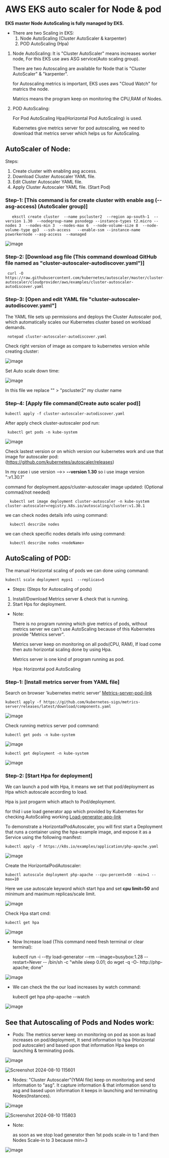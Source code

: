 # AWS EKS auto scaler for Node & pod

**EKS master Node AutoScaling is fully managed by EKS.** 

- There are two Scaling in EKS: 
  1. Node AutoScaling (Cluster AutoScaler & karpenter)
  2. POD AutoScaling (Hpa)

 1. Node AutoScaling: 
    It is "Cluster AutoScaler" means increases worker node, For this EKS use aws ASG service(Auto scaling group).

    There are two Autoscaling are available for Node that is "Cluster AutoScaler" & "karpenter".

    for Autoscaling metrics is important, EKS uses aws "Cloud Watch" for matrics the node.

    Matrics means the program keep on monitoring the CPU,RAM of Nodes. 

2. POD AutoScaling:

   For Pod AutoScaling Hpa(Horizontal Pod AutoScaling) is used.

   Kubernetes give metrics server for pod autoscaling, we need to download that metrics server which helps us for AutoScaling.
   


## AutoScaler of Node:

Steps: 
1.  Create cluster with enabling asg access.
2.  Download Cluster Autoscaler YAML file.
3.  Edit Cluster Autoscaler YAML file.
4.  Apply Cluster Autoscaler YAML file. (Start Pod)

### Step-1: [This command is for create cluster with enable asg (--asg-access) (AutoScaler group)] 

       eksctl create cluster  --name pscluster2  --region ap-south-1  --version 1.30  --nodegroup-name psnodegp --instance-types t2.micro --nodes 3  --nodes-min 3  --nodes-max 6  --node-volume-size 8  --node-volume-type gp3  --ssh-access   --enable-ssm --instance-name psworkernode --asg-access  --managed

![image](https://github.com/user-attachments/assets/f58bac64-f176-41fa-a615-163758d6362a)

### Step-2: [Download asg file (This command download GitHub file named as "cluster-autoscaler-autodiscover.yaml")]

     curl -O https://raw.githubusercontent.com/kubernetes/autoscaler/master/cluster-autoscaler/cloudprovider/aws/examples/cluster-autoscaler-autodiscover.yaml

### Step-3: [Open and edit YAML file "cluster-autoscaler-autodiscover.yaml"]
The YAML file sets up permissions and deploys the Cluster Autoscaler pod, which automatically scales our Kubernetes cluster based on workload demands.

     notepad cluster-autoscaler-autodiscover.yaml

Check right version of image as compare to kubernetes version while creating cluster:

![image](https://github.com/user-attachments/assets/7ae1c097-845d-49f1-bf24-3a5ae79afad7)

Set Auto scale down time:

![image](https://github.com/user-attachments/assets/9996df76-19a1-4ca7-a30e-529712833a0e)

In this file we replace "<YOUR CLUSTER NAME >"  > "pscluster2" my cluster name

### Step-4: [Apply file command(Create auto scaler pod)]

    kubectl apply -f cluster-autoscaler-autodiscover.yaml

After apply check cluster-autoscaler pod run:

     kubectl get pods -n kube-system
          
![image](https://github.com/user-attachments/assets/0c5bc16f-3902-47b1-8370-99ab1bce7de1)

Check lastest version or on which version our kubernetes work and use that image for autoscaler pod: (https://github.com/kubernetes/autoscaler/releases)

In my case i use version -->> **--version 1.30**  so i use image version ":v1.30.1"

command for deployment.apps/cluster-autoscaler image updated: (Optional commad/not needed)

      kubectl set image deployment cluster-autoscaler -n kube-system cluster-autoscaler=registry.k8s.io/autoscaling/cluster:v1.30.1
           
we can check nodes details info using command: 

      kubectl describe nodes
    
we can check specific nodes details info using command:

      kubectl describe nodes <nodeName>
      
## AutoScaling of POD:
The manual Horizontal scaling of pods we can done using command:

    kubectl scale deployment myps1  --replicas=5

- Steps:  (Steps for Autoscaling of pods)
 1.  Install/Download Metrics server & check that is running.
 2.  Start Hps for deployment.

- Note:

  There is no program running which give metrics of pods, without metrics server we can't use AutoScaling because of this Kubernetes provide "Metrics server".

  Metrics server keep on monitoring on all pods(CPU, RAM), If load come then auto horizontal scaling done by using Hpa.

  Metrics server is one kind of program running as pod.
  
  Hpa: Horizontal pod AutoScaling

### Step-1: [Install metrics server from YAML file]
Search on browser 'kubernetes metric server' [Metrics-server-pod-link](https://github.com/kubernetes-sigs/metrics-server)

    kubectl apply -f https://github.com/kubernetes-sigs/metrics-server/releases/latest/download/components.yaml

![image](https://github.com/user-attachments/assets/d56b865e-1477-478a-b6d3-0e29cd5cabd4)

Check running metrics server pod command:

    kubectl get pods -n kube-system

![image](https://github.com/user-attachments/assets/c1382a20-1d0a-4892-bbc1-b00cc5957a01)

    kubectl get deployment -n kube-system

![image](https://github.com/user-attachments/assets/93d02a37-a9bf-42b7-b501-1c7ffe9c93c1)

### Step-2: [Start Hpa for deployment]
We can launch a pod with Hpa, it means we set that pod/deployment as Hpa which autoscale according to load.

Hpa is just progarm which attach to Pod/deployment.

for thid i use load generator app which provided by Kubernetes for checking AutoScaling working
[Load-generator-app-link](https://kubernetes.io/docs/tasks/run-application/horizontal-pod-autoscale-walkthrough)

To demonstrate a HorizontalPodAutoscaler, you will first start a Deployment that runs a container using the hpa-example image, and expose it as a Service using the following manifest:

    kubectl apply -f https://k8s.io/examples/application/php-apache.yaml

![image](https://github.com/user-attachments/assets/0d9d8cf9-d507-4f89-896d-4482ae98bc40)

Create the HorizontalPodAutoscaler:

    kubectl autoscale deployment php-apache --cpu-percent=50 --min=1 --max=10

Here we use autoscale keyword which start hpa and set **cpu limit=50** and minimum and maximum replicas/scale limit.
 
![image](https://github.com/user-attachments/assets/05146fb9-9477-4dd4-8ecb-676ae52f108e)

Check Hpa start cmd:

    kubectl get hpa

![image](https://github.com/user-attachments/assets/67bd0c12-6f6a-4fd0-944a-028ac863d786)

- Now Increase load (This command need fresh terminal or clear terminal):

    kubectl run -i --tty load-generator --rm --image=busybox:1.28 --restart=Never -- /bin/sh -c "while sleep 0.01; do wget -q -O- http://php-apache; done"

![image](https://github.com/user-attachments/assets/956d05d4-0f3e-4d5d-a742-7dd239557392)

- We can check the the our load increases by watch command:

    kubectl get hpa php-apache --watch

![image](https://github.com/user-attachments/assets/eaaadd03-1b40-4dcc-bdde-0e45c59027ae)

## See that Autoscaling of Pods and Nodes work:

- Pods: 
  The metrics server keep on monitoring on pod as soon as load increases on pod/deployment, It send information to hpa (Horizontal pod autoscaler) and based upon 
  that information Hpa keeps on launching & terminating pods.

![image](https://github.com/user-attachments/assets/5cf7457d-ce86-4e6f-bf2c-4e775da9154c)

![Screenshot 2024-08-10 115601](https://github.com/user-attachments/assets/64da63f6-a50b-45e7-b1f2-03117ecb49d2)

- Nodes:
  "Cluster Autoscaler"(YMAl file) keep on monitoring and send information to "asg". It capture information & that information send to asg
   and based upon information it keeps in launching and terminating Nodes(Instances).

![image](https://github.com/user-attachments/assets/a348f046-68f9-4ad4-a809-265c947125e7)
   
![Screenshot 2024-08-10 115803](https://github.com/user-attachments/assets/5372de42-5a75-4274-9158-193586f728ab)



- Note:

  as soon as we stop load generator then 1st pods scale-in to 1 and then Nodes Scale-in to 3 because min=3

![image](https://github.com/user-attachments/assets/e15b10e3-748e-4b53-94ab-80ef5ecde78a)
